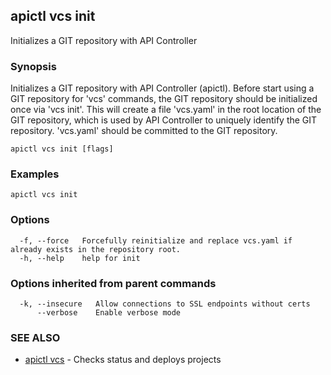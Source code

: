 ## apictl vcs init

Initializes a GIT repository with API Controller

### Synopsis

Initializes a GIT repository with API Controller (apictl). Before start using a GIT repository 
for 'vcs' commands, the GIT repository should be initialized once via 'vcs init'. This will create a file 'vcs.yaml'
in the root location of the GIT repository, which is used by API Controller  to uniquely identify the GIT repository. 
'vcs.yaml' should be committed to the GIT repository.

```
apictl vcs init [flags]
```

### Examples

```
apictl vcs init
```

### Options

```
  -f, --force   Forcefully reinitialize and replace vcs.yaml if already exists in the repository root.
  -h, --help    help for init
```

### Options inherited from parent commands

```
  -k, --insecure   Allow connections to SSL endpoints without certs
      --verbose    Enable verbose mode
```

### SEE ALSO

* [apictl vcs](apictl_vcs.md)	 - Checks status and deploys projects

